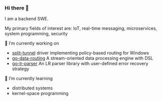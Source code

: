 ### Hi there 👋

I am a backend SWE.

My primary fields of interest are: IoT, real-time messaging, microservices, system programming, security

🔭 I’m currently working on

* [split-tunnel](https://github.com/Zensey/split-tunnel) driver implementing policy-based routing for Windows
* [go-data-routing](https://github.com/Zensey/go-data-routing) A stream-oriented data processing engine with DSL 
* [go-lr-parser](https://github.com/Zensey/go-lr-parser) An LR parser library with user-defined error recovery strategy

🌱 I’m currently learning
* distributed systems
* kernel-space programming

<!--
**Zensey/zensey** is a ✨ _special_ ✨ repository because its `README.md` (this file) appears on your GitHub profile.

Here are some ideas to get you started:

- 🔭 I’m currently working on ...
- 🌱 I’m currently learning ...
- 👯 I’m looking to collaborate on ...
- 🤔 I’m looking for help with ...
- 💬 Ask me about ...
- 📫 How to reach me: ...

- 😄 Pronouns: ...
- ⚡ Fun fact: ...
-->
